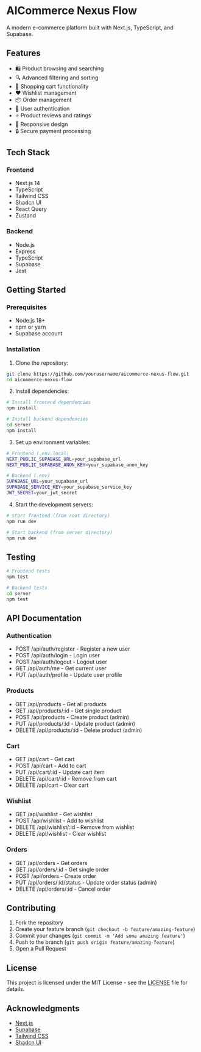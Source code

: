 # AICommerce Nexus Flow

A modern e-commerce platform built with Next.js, TypeScript, and Supabase.

## Features

- 🛍️ Product browsing and searching
- 🔍 Advanced filtering and sorting
- 🛒 Shopping cart functionality
- ❤️ Wishlist management
- 📦 Order management
- 👤 User authentication
- ⭐ Product reviews and ratings
- 📱 Responsive design
- 🔒 Secure payment processing

## Tech Stack

### Frontend
- Next.js 14
- TypeScript
- Tailwind CSS
- Shadcn UI
- React Query
- Zustand

### Backend
- Node.js
- Express
- TypeScript
- Supabase
- Jest

## Getting Started

### Prerequisites

- Node.js 18+
- npm or yarn
- Supabase account

### Installation

1. Clone the repository:
```bash
git clone https://github.com/yourusername/aicommerce-nexus-flow.git
cd aicommerce-nexus-flow
```

2. Install dependencies:
```bash
# Install frontend dependencies
npm install

# Install backend dependencies
cd server
npm install
```

3. Set up environment variables:
```bash
# Frontend (.env.local)
NEXT_PUBLIC_SUPABASE_URL=your_supabase_url
NEXT_PUBLIC_SUPABASE_ANON_KEY=your_supabase_anon_key

# Backend (.env)
SUPABASE_URL=your_supabase_url
SUPABASE_SERVICE_KEY=your_supabase_service_key
JWT_SECRET=your_jwt_secret
```

4. Start the development servers:
```bash
# Start frontend (from root directory)
npm run dev

# Start backend (from server directory)
npm run dev
```

## Testing

```bash
# Frontend tests
npm test

# Backend tests
cd server
npm test
```

## API Documentation

### Authentication
- POST /api/auth/register - Register a new user
- POST /api/auth/login - Login user
- POST /api/auth/logout - Logout user
- GET /api/auth/me - Get current user
- PUT /api/auth/profile - Update user profile

### Products
- GET /api/products - Get all products
- GET /api/products/:id - Get single product
- POST /api/products - Create product (admin)
- PUT /api/products/:id - Update product (admin)
- DELETE /api/products/:id - Delete product (admin)

### Cart
- GET /api/cart - Get cart
- POST /api/cart - Add to cart
- PUT /api/cart/:id - Update cart item
- DELETE /api/cart/:id - Remove from cart
- DELETE /api/cart - Clear cart

### Wishlist
- GET /api/wishlist - Get wishlist
- POST /api/wishlist - Add to wishlist
- DELETE /api/wishlist/:id - Remove from wishlist
- DELETE /api/wishlist - Clear wishlist

### Orders
- GET /api/orders - Get orders
- GET /api/orders/:id - Get single order
- POST /api/orders - Create order
- PUT /api/orders/:id/status - Update order status (admin)
- DELETE /api/orders/:id - Cancel order

## Contributing

1. Fork the repository
2. Create your feature branch (`git checkout -b feature/amazing-feature`)
3. Commit your changes (`git commit -m 'Add some amazing feature'`)
4. Push to the branch (`git push origin feature/amazing-feature`)
5. Open a Pull Request

## License

This project is licensed under the MIT License - see the [LICENSE](LICENSE) file for details.

## Acknowledgments

- [Next.js](https://nextjs.org/)
- [Supabase](https://supabase.io/)
- [Tailwind CSS](https://tailwindcss.com/)
- [Shadcn UI](https://ui.shadcn.com/)
